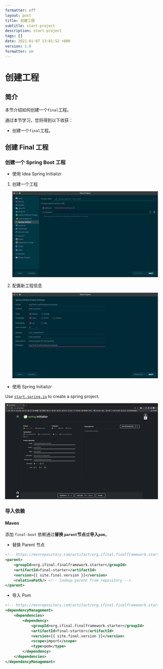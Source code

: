 ```yaml
---
formatter: off
layout: post
title: 创建工程
subtitle: start-project 
description: start-project 
tags: [] 
date: 2021-01-07 13:01:52 +800 
version: 1.0
formatter: on
---
```


# 创建工程

## 简介

本节介绍如何创建一个`final`工程。

通过本节学习，您将得到以下收获：

* 创建一个`final`工程。

## 创建 Final 工程

### 创建一个 Spring Boot 工程

* 使用 Idea Spring Initializr

1. 创建一个工程

   ![Idea Spring Initializer](../images/quick-start/idea-spring-initializr.png)

2. 配置新工程信息

   ![Idea Spring New Project](../images/quick-start/idea-spring-new-project.png)

* 使用 Spring Initializr

Use [`start.spring.io`](https://start.spring.io) to create a spring project.

![Spring Initializr](../images/quick-start/start.spring.io.png)

### 导入依赖

#### Maven

添加 `final-boot` 依赖通过**替换 `parent`节点**或**导入`pom`**。

* 替换 Parent 节点

```xml
<!-- https://mvnrepository.com/artifact/org.ifinal.finalframework.starter/final-starter -->
<parent>
    <groupId>org.ifinal.finalframework.starter</groupId>
    <artifactId>final-starter</artifactId>
    <version>{{ site.final.version }}</version>
    <relativePath/> <!-- lookup parent from repository -->
</parent>
```

* 导入 Pom

```xml
<!-- https://mvnrepository.com/artifact/org.ifinal.finalframework.starter/final-starter -->
<dependencyManagement>
    <dependencies>
        <dependency>
            <groupId>org.ifinal.finalframework.starter</groupId>
            <artifactId>final-starter</artifactId>
            <version>{{ site.final.version }}</version>
            <scope>import</scope>
            <type>pom</type>
        </dependency>
    </dependencies>
</dependencyManagement>
```